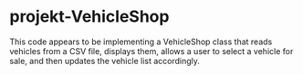 # projekt-VehicleShop
This code appears to be implementing a VehicleShop class that reads vehicles from a CSV file, displays them, allows a user to select a vehicle for sale, and then updates the vehicle list accordingly.
